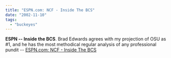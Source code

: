 ```yaml
---
title: "ESPN.com: NCF - Inside The BCS"
date: "2002-11-10"
tags: 
  - "buckeyes"
---
```


**ESPN -- Inside the BCS**. Brad Edwards agrees with my projection of OSU as #1, and he has the most methodical regular analysis of any professional pundit -- [ESPN.com: NCF - Inside The BCS](http://espn.go.com/ncf/s/2002/1110/1458803.html)
